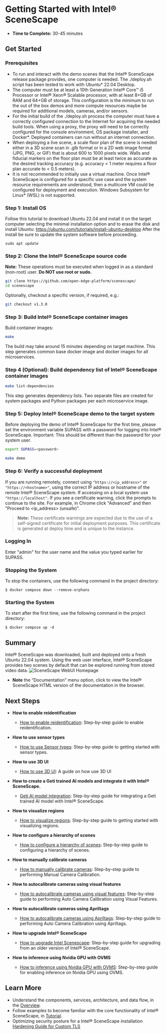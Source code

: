 # Getting Started with Intel® SceneScape

-   **Time to Complete:** 30-45 minutes

## Get Started

### Prerequisites

* To run and interact with the demo scenes that the Intel® SceneScape release package provides, one computer is needed. The ./deploy.sh script has been tested to work with Ubuntu* 22.04 Desktop.
* The computer must be at least a 10th Generation Intel® Core™ i5 Processor or Intel® Xeon® Scalable processor, with at least 8+GB of RAM and 64+GB of storage. This configuration is the minimum to run the out of the box demos and more compute resources maybe be required for additional models, cameras, and/or sensors.
* For the initial build of the ./deploy.sh process the computer must have a correctly configured connection to the Internet for acquiring the needed build tools. When using a proxy, the proxy will need to be correctly configured for the console environment, OS package installer, and Docker*. Deployed containers can run without an internet connection.
* When deploying a live scene, a scale floor plan of the scene is needed either in a 3D scene scan in .glb format or in a 2D web image format (JPG, PNG, or GIF) that is about 600 to 1000 pixels wide. Walls and fiducial markers on the floor plan must be at least twice as accurate as the desired tracking accuracy (e.g. accuracy < 1 meter requires a floor plan accurate to < 0.5 meters).
* It is not recommended to initially use a virtual machine. Once Intel® SceneScape is configured for a specific use case and the system resource requirements are understood, then a multicore VM could be configured for deployment and execution. Windows Subsystem for Linux* (WSL) is not supported.

### Step 1: Install OS

Follow this tutorial to download Ubuntu 22.04 and install it on the target computer selecting the minimal installation option and to erase the disk and install Ubuntu: https://ubuntu.com/tutorials/install-ubuntu-desktop
After the install be sure to update the system software before proceeding.
```console
sudo apt update
```

### Step 2: Clone the Intel® SceneScape source code

**Note:** These operations must be executed when logged in as a standard (non-root) user. **Do NOT use root or sudo.**

  ```bash
  git clone https://github.com/open-edge-platform/scenescape/
  cd scenescape
  ```

  Optionally, checkout a specific version, if required, e.g.:

  ```bash
  git checkout v1.3.0
  ```

### Step 3: Build Intel® SceneScape container images

Build container images:

  ```bash
  make
  ```

The build may take around 15 minutes depending on target machine.
This step generates common base docker image and docker images for all microservices.

### Step 4 (Optional): Build dependency list of Intel® SceneScape container images

  ```bash
  make list-dependencies
  ```

This step generates dependency lists. Two separate files are created for system packages and Python packages per each microservice image.

### Step 5: Deploy Intel® SceneScape demo to the target system

Before deploying the demo of Intel® SceneScape for the first time, please set the environment variable SUPASS with a password for logging into Intel® SceneScape.
Important: This should be different than the password for your system user.

  ```bash
  export SUPASS=<password>
  ```

  ```bash
  make demo
  ```

### Step 6: Verify a successful deployment

If you are running remotely, connect using ```"https://<ip_address>"``` or ```"https://<hostname>"```, using the correct IP address or hostname of the remote Intel® SceneScape system. If accessing on a local system use ```"https://localhost"```. If you see a certificate warning, click the prompts to continue to the site. For example, in Chrome click "Advanced" and then "Proceed to &lt;ip_address> (unsafe)".

> **Note:** These certificate warnings are expected due to the use of a self-signed certificate for initial deployment purposes. This certificate is generated at deploy time and is unique to the instance.

### Logging In
Enter "admin" for the user name and the value you typed earlier for SUPASS.

### Stopping the System

To stop the containers, use the following command in the project directory:

```console
$ docker compose down --remove-orphans
```
### Starting the System

To start after the first time, use the following command in the project directory:

```console
$ docker compose up -d
```

## Summary

Intel® SceneScape was downloaded, built and deployed onto a fresh Ubuntu 22.04 system. Using the web user interface, Intel® SceneScape provides two scenes by default that can be explored running from stored video data.
![SceneScape WebUI Homepage](images/homepage.png)
* **Note** the “Documentation” menu option, click to view the Intel® SceneScape HTML version of the documentation in the browser.

## Next Steps
- **How to enable reidentification**
  - [How to enable reidentification](How-to-enable-reidentification.md): Step-by-step guide to enable reidentification.

- **How to use sensor types**
  - [How to use Sensor types](How-to-use-sensor-types.md): Step-by-step guide to getting started with sensor types.

- **How to use 3D UI**
  - [How to use 3D UI](How-to-use-3D-UI.md): A guide on how use 3D UI

- **How to create a Geti trained AI models and integrate it with Intel® SceneScape.**
  - [Geti AI model integration](How-to-integrate-geti-trained-model.md): Step-by-step guide for integrating a Geti trained AI model with Intel® SceneScape.

- **How to visualize regions**
  - [How to visualize regions](How-to-visualize-regions.md): Step-by-step guide to getting started with visualizing regions.

- **How to configure a hierarchy of scenes**
  - [How to configure a hierarchy of scenes](How-to-configure-a-hierarchy-of-scenes.md): Step-by-step guide to configuring a hierarchy of scenes.

- **How to manually calibrate cameras**
  - [How to manually calibrate cameras](How-to-manually-calibrate-cameras.md): Step-by-step guide to performing Manual Camera Calibration.

- **How to autocalibrate cameras using visual features**
  - [How to autocalibrate cameras using visual features](How-to-autocalibrate-cameras-using-visual-features.md): Step-by-step guide to performing Auto Camera Calibration using Visual Features.

- **How to autocalibrate cameras using Apriltags**
  - [How to autocalibrate cameras using Apriltags](How-to-autocalibrate-cameras-using-apriltags.md): Step-by-step guide to performing Auto Camera Calibration using Apriltags.

- **How to upgrade Intel® SceneScape**
  - [How to upgrade Intel Scenescape](How-to-upgrade.md): Step-by-step guide for upgrading from an older version of Intel® SceneScape.

- **How to inference using Nvidia GPU with OVMS**
  - [How to inference using Nvidia GPU with OVMS](How-to-inference-using-Nvidia-gpu-with-OVMS.md): Step-by-step guide for enabling inference on Nvidia GPU using OVMS.

## Learn More

-   Understand the components, services, architecture, and data flow, in
    the [Overview](Overview.md).
-   Follow examples to become familiar with the core functionality of Intel® SceneScape, in
    [Tutorial](Tutorial.md).
-   Optimizing security posture for a Intel® SceneScape installation [Hardening Guide for Custom TLS](hardening-guide.md)
